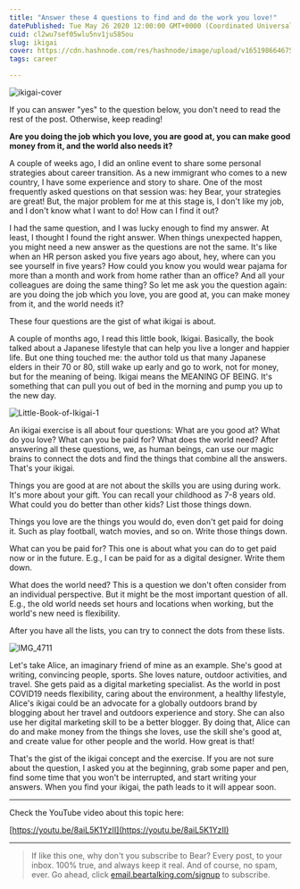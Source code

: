 ```yaml
---
title: "Answer these 4 questions to find and do the work you love!"
datePublished: Tue May 26 2020 12:00:00 GMT+0000 (Coordinated Universal Time)
cuid: cl2wu7sef05wlu5nv1ju585ou
slug: ikigai
cover: https://cdn.hashnode.com/res/hashnode/image/upload/v1651986646759/IFaPi675q.jpg
tags: career

---
```


![ikigai-cover](https://i.imgur.com/mbjX47u.jpg)

If you can answer "yes" to the question below, you don't need to read the rest of the post. Otherwise, keep reading!

**Are you doing the job which you love, you are good at, you can make good money from it, and the world also needs it?**

A couple of weeks ago, I did an online event to share some personal strategies about career transition. As a new immigrant who comes to a new country, I have some experience and story to share. One of the most frequently asked questions on that session was: hey Bear, your strategies are great! But, the major problem for me at this stage is, I don't like my job, and I don't know what I want to do! How can I find it out?

I had the same question, and I was lucky enough to find my answer. At least, I thought I found the right answer. When things unexpected happen, you might need a new answer as the questions are not the same. It's like when an HR person asked you five years ago about, hey, where can you see yourself in five years? How could you know you would wear pajama for more than a month and work from home rather than an office? And all your colleagues are doing the same thing? So let me ask you the question again: are you doing the job which you love, you are good at, you can make money from it, and the world needs it?

These four questions are the gist of what ikigai is about.




A couple of months ago, I read this little book, Ikigai. Basically, the book talked about a Japanese lifestyle that can help you live a longer and happier life. But one thing touched me: the author told us that many Japanese elders in their 70 or 80, still wake up early and go to work, not for money, but for the meaning of being. Ikigai means the MEANING OF BEING. It's something that can pull you out of bed in the morning and pump you up to the new day.

![Little-Book-of-Ikigai-1](https://i.imgur.com/lMBC3vL.jpg)

An ikigai exercise is all about four questions: What are you good at? What do you love? What can you be paid for? What does the world need? After answering all these questions, we, as human beings, can use our magic brains to connect the dots and find the things that combine all the answers. That's your ikigai.

Things you are good at are not about the skills you are using during work. It's more about your gift. You can recall your childhood as 7-8 years old. What could you do better than other kids? List those things down.

Things you love are the things you would do, even don't get paid for doing it. Such as play football, watch movies, and so on. Write those things down.

What can you be paid for? This one is about what you can do to get paid now or in the future. E.g., I can be paid for as a digital designer. Write them down.

What does the world need? This is a question we don't often consider from an individual perspective. But it might be the most important question of all. E.g., the old world needs set hours and locations when working, but the world's new need is flexibility.

After you have all the lists, you can try to connect the dots from these lists.

![IMG_4711](https://i.imgur.com/sNb3RvE.jpg)

Let's take Alice, an imaginary friend of mine as an example. She's good at writing, convincing people, sports. She loves nature, outdoor activities, and travel. She gets paid as a digital marketing specialist. As the world in post COVID19 needs flexibility, caring about the environment, a healthy lifestyle, Alice's ikigai could be an advocate for a globally outdoors brand by blogging about her travel and outdoors experience and story. She can also use her digital marketing skill to be a better blogger. By doing that, Alice can do and make money from the things she loves, use the skill she's good at, and create value for other people and the world. How great is that!

That's the gist of the ikigai concept and the exercise. If you are not sure about the question, I asked you at the beginning, grab some paper and pen, find some time that you won't be interrupted, and start writing your answers. When you find your ikigai, the path leads to it will appear soon.

***

Check the YouTube video about this topic here:

[https://youtu.be/8aiL5K1YzII](https://youtu.be/8aiL5K1YzII)

***
> If like this one, why don't you subscribe to Bear?
> Every post, to your inbox. 100% true, and always keep it real. And of course, no spam, ever.
> Go ahead, click [email.beartalking.com/signup](https://email.beartalking.com/signup) to subscribe.